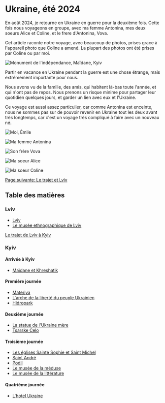 # Ukraine, été 2024

En août 2024, je retourne en Ukraine en guerre pour la deuxième fois. Cette fois
nous voyageons en groupe, avec ma femme Antonina, mes deux soeurs Alice et
Coline, et le frere d'Antonina, Vova.

Cet article raconte notre voyage, avec beaucoup de photos, prises grace à
l'appareil photo que Coline a amené. La plupart des photos ont été prises par
Coline ou par moi.

![Monument de l'indépendance, Maïdane, Kyiv](images/kyiv/monument_de_lindependance.jpg)

Partir en vacance en Ukraine pendant la guerre est une chose étrange, mais
extrêmement importante pour nous.

Nous avons vu de la famille, des amis, qui habitent là-bas toute l'année, et qui
n'ont pas de repos. Nous prenons un risque minime pour partager leur quotidien
quelques jours, et garder un lien avec eux et l'Ukraine.

Ce voyage est aussi assez particulier, car comme Antonina est enceinte, nous ne
sommes pas sur de pouvoir revenir en Ukraine tout les deux avant très longtemps,
car c'est un voyage très compliqué à faire avec un nouveau né.

![Moi, Émile](images/casting/emile.jpg)

![Ma femme Antonina](images/casting/antonina.jpg)

![Son frère Vova](images/casting/vova.jpg)

![Ma soeur Alice](images/casting/alice.jpg)

![Ma soeur Coline](images/casting/coline.jpg)

[Page suivante: Le trajet et Lviv](lviv.md)

## Table des matières

### Lviv
- [Lviv](lviv.md)
- [Le musée ethnographique de Lviv](lviv_musee.md)

[Le trajet de Lviv à Kyiv](trajet_lviv_kyiv.md)

### Kyiv

#### Arrivée à Kyiv

- [Maïdane et Khreshatik](kyiv_1.md)

#### Première journée

- [Materiya](kyiv_2_materiya.md)
- [L'arche de la liberté du peuple Ukrainien](kyiv_2_arche.md)
- [Hidropark](kyiv_2_hidropark.md)

#### Deuxième journée

- [La statue de l'Ukraine mère](kyiv_3_statue.md)
- [Tsarske Celo](kyiv_3_restaurant.md)

#### Troisième journée

- [Les églises Sainte Sophie et Saint Michel](kyiv_4_sophie_et_michel.md)
- [Saint André](kyiv_4_saint_andre.md)
- [Podil](kyiv_4_podil.md)
- [Le musée de la méduse](kyiv_4_musee_meduse.md)
- [Le musée de la littérature](kyiv_4_musee_litterature.md)

#### Quatrième journée

+ [L'hotel Ukraine](kyiv_5_hotel_ukraine.md)